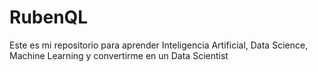 # RubenQL
Este es mi repositorio para aprender Inteligencia Artificial, Data Science, Machine Learning y convertirme en un Data Scientist
